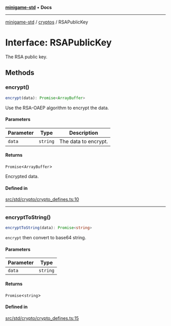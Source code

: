 [**minigame-std**](../../../README.md) • **Docs**

***

[minigame-std](../../../README.md) / [cryptos](../README.md) / RSAPublicKey

# Interface: RSAPublicKey

The RSA public key.

## Methods

### encrypt()

```ts
encrypt(data): Promise<ArrayBuffer>
```

Use the RSA-OAEP algorithm to encrypt the data.

#### Parameters

| Parameter | Type | Description |
| ------ | ------ | ------ |
| `data` | `string` | The data to encrypt. |

#### Returns

`Promise`\<`ArrayBuffer`\>

Encrypted data.

#### Defined in

[src/std/crypto/crypto\_defines.ts:10](https://github.com/JiangJie/minigame-std/blob/d842b492eda479274cfeb38a06f4c4255b5493bc/src/std/crypto/crypto_defines.ts#L10)

***

### encryptToString()

```ts
encryptToString(data): Promise<string>
```

`encrypt` then convert to base64 string.

#### Parameters

| Parameter | Type |
| ------ | ------ |
| `data` | `string` |

#### Returns

`Promise`\<`string`\>

#### Defined in

[src/std/crypto/crypto\_defines.ts:15](https://github.com/JiangJie/minigame-std/blob/d842b492eda479274cfeb38a06f4c4255b5493bc/src/std/crypto/crypto_defines.ts#L15)
